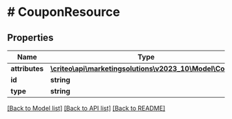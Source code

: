 # # CouponResource

## Properties

Name | Type | Description | Notes
------------ | ------------- | ------------- | -------------
**attributes** | [**\criteo\api\marketingsolutions\v2023_10\Model\Coupon**](Coupon.md) |  | [optional]
**id** | **string** |  | [optional]
**type** | **string** |  | [optional]

[[Back to Model list]](../../README.md#models) [[Back to API list]](../../README.md#endpoints) [[Back to README]](../../README.md)
